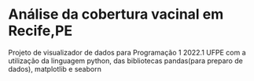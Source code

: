 # Análise da cobertura vacinal em Recife,PE
Projeto de visualizador de dados para Programação 1 2022.1 UFPE com a utilização da linguagem python, das bibliotecas pandas(para preparo de dados), matplotlib e seaborn



